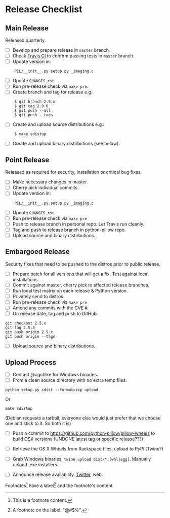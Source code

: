 # Release Checklist

## Main Release

Released quarterly.

* [ ] Develop and prepare release in ``master`` branch.
* [ ] Check [Travis CI](https://travis-ci.org/python-pillow/Pillow) to confirm passing tests in ``master`` branch.
* [ ] Update version in:
```
    PIL/__init__.py setup.py _imaging.c
```
* [ ] Update `CHANGES.rst`.
* [ ] Run pre-release check via `make pre`.
* [ ] Create branch and tag for release e.g.:
```
    $ git branch 2.9.x
    $ git tag 2.9.0
    $ git push --all
    $ git push --tags
```
* [ ] Create and upload source distributions e.g.:
```
    $ make sdistup
```
* [ ] Create and upload binary distributions (see below).

## Point Release

Released as required for security, installation or critical bug fixes.

* [ ] Make necessary changes in master.
* [ ] Cherry pick individual commits.
* [ ] Update version in:

```
    PIL/__init__.py setup.py _imaging.c
```
* [ ] Update `CHANGES.rst`. 
* [ ] Run pre-release check via `make pre`
* [ ] Push to release branch in personal repo. Let Travis run cleanly.
* [ ] Tag and push to release branch in python-pillow repo.
* [ ] Upload source and binary distributions.

## Embargoed Release

Security fixes that need to be pushed to the distros prior to public release.

* [ ] Prepare patch for all versions that will get a fix. Test against local installations.
* [ ] Commit against master, cherry pick to affected release branches.
* [ ] Run local test matrix on each release & Python version.
* [ ] Privately send to distros.
* [ ] Run pre-release check via `make pre`
* [ ] Amend any commits with the CVE #
* [ ] On release date, tag and push to GitHub.
```
git checkout 2.5.x
git tag 2.5.3
git push origin 2.5.x
git push origin --tags
```
* [ ] Upload source and binary distributions.


## Upload Process

* [ ] Contact @cgohlke for Windows binaries.
* [ ] From a clean source directory with no extra temp files:
```
python setup.py sdist --format=zip upload
```
Or
```
make sdistup
```
(Debian requests a tarball, everyone else would just prefer that we choose one and stick to it. So both it is)
* [ ] Push a commit to https://github.com/python-pillow/pillow-wheels to build OSX versions (UNDONE latest tag or specific release???)
* [ ] Retrieve the OS X Wheels from Rackspace files, upload to PyPi (Twine?)
* [ ] Grab Windows binaries, `twine upload dist/*.[whl|egg]`. Manually upload .exe installers.
* [ ] Announce release availability. [Twitter](https://twitter.com/pythonpillow), web.


Footnotes[^1] have a label[^@#$%] and the footnote's content.

[^1]: This is a footnote content.
[^@#$%]: A footnote on the label: "@#$%".
